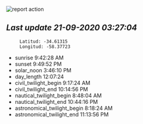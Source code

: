 ![report action](https://github.com/matiasz8/actions-for-reports/workflows/report%20action/badge.svg?branch=develop) 


## *****Last update 21-09-2020 03:27:04*****



		 Latitud: -34.61315
		 Longitud: -58.37723

 - sunrise 	 9:42:28 AM
 - sunset 	 9:49:52 PM
 - solar_noon 	 3:46:10 PM
 - day_length 	 12:07:24
 - civil_twilight_begin 	 9:17:24 AM
 - civil_twilight_end 	 10:14:56 PM
 - nautical_twilight_begin 	 8:48:04 AM
 - nautical_twilight_end 	 10:44:16 PM
 - astronomical_twilight_begin 	 8:18:24 AM
 - astronomical_twilight_end 	 11:13:56 PM
